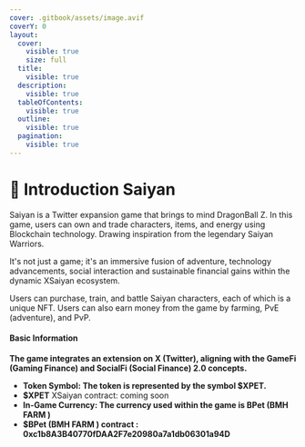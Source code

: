 ```yaml
---
cover: .gitbook/assets/image.avif
coverY: 0
layout:
  cover:
    visible: true
    size: full
  title:
    visible: true
  description:
    visible: true
  tableOfContents:
    visible: true
  outline:
    visible: true
  pagination:
    visible: true
---
```


# 🎯 Introduction Saiyan

Saiyan is a Twitter expansion game that brings to mind DragonBall Z. In this game, users can own and trade characters, items, and energy using Blockchain technology. Drawing inspiration from the legendary Saiyan Warriors.

It's not just a game; it's an immersive fusion of adventure, technology advancements, social interaction and sustainable financial gains within the dynamic XSaiyan ecosystem.

Users can purchase, train, and battle Saiyan characters, each of which is a unique NFT. Users can also earn money from the game by farming, PvE (adventure), and PvP.

#### **Basic Information** <a href="#basic-information" id="basic-information"></a>

**The game integrates an extension on X (Twitter), aligning with the GameFi (Gaming Finance) and SocialFi (Social Finance) 2.0 concepts.**

* **Token Symbol: The token is represented by the symbol $XPET.**
* **$XPET** XSaiyan contract:  coming soon
* **In-Game Currency: The currency used within the game is BPet (BMH FARM )**
* **$BPet (BMH FARM ) contract : 0xc1b8A3B40770fDAA2F7e20980a7a1db06301a94D**
